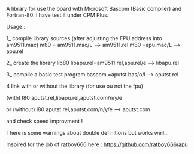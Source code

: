 A library for use the board with Microsoft Bascom (Basic compiler) and Fortran-80.
I have test it under CPM Plus.

Usage :

1_ compile library sources (after adjusting the FPU address into am9511.mac)
m80 = am9511.mac/L --> am9511.rel
m80 =apu.mac/L --> apu.rel

2_ create the library
lib80 libapu.rel=am9511.rel,apu.rel/e --> libapu.rel

3_ compile a basic test program
bascom =aputst.bas/o/l --> aputst.rel

4 link with or without the library (for use ou not the fpu)

(with) l80 aputst.rel,libapu.rel,aputst.com/n/y/e

or (without) l80 aputst.rel,aputst.com/n/y/e --> aputst.com

and check speed improvment !

There is some warnings about double definitions but works well...

Inspired for the job of ratboy666 here : https://github.com/ratboy666/apu
